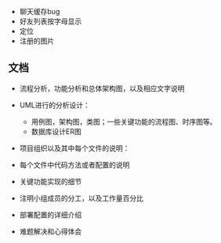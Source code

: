 

- 聊天缓存bug
- 好友列表按字母显示
- 定位
- 注册的图片


## 文档

- 流程分析，功能分析和总体架构图，以及相应文字说明
- UML进行的分析设计：
    - 用例图，架构图，类图；一些关键功能的流程图、时序图等。
    - 数据库设计ER图

- 项目组织以及其中每个文件的说明：
- 每个文件中代码方法或者配置的说明
- 关键功能实现的细节
- 注明小组成员的分工，以及工作量百分比
- 部署配置的详细介绍
- 难题解决和心得体会
